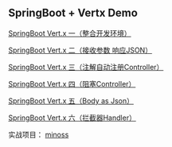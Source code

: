 ## SpringBoot + Vertx  Demo
<a href="https://pencilso.cn/archives/c0ee7c56eb6c4057bc34f91270601747">SpringBoot Vert.x 一（整合开发环境）</a>

<a href="https://pencilso.cn/archives/3b938be6ff794e7eada8c7ef71207265">SpringBoot Vert.x 二（接收参数 响应JSON）</a>

<a href="https://pencilso.cn/archives/8d204d0a8b434eff8a3ad37d7ae299fc">SpringBoot Vert.x 三（注解自动注册Controller）</a>

<a href="https://pencilso.cn/archives/7828b250a2b143d983245c32b4e82be2">SpringBoot Vert.x 四（阻塞Controller）</a>

<a href="https://pencilso.cn/archives/53a2a878244041cda0c62fbf612b3d66">SpringBoot Vert.x 五（Body as Json）</a>

<a href="https://pencilso.cn/archives/cbef2fcb356646e2827ddd785787e134">SpringBoot Vert.x 六（拦截器Handler）</a>



实战项目： <a href="https://github.com/pencilso/minoss">minoss</a>